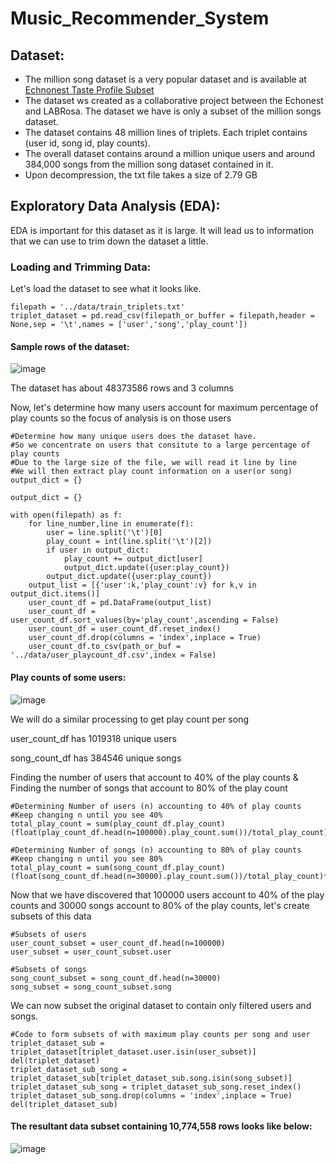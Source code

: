 # Music_Recommender_System

## Dataset:
<ul>
<li>The million song dataset is a very popular dataset and is available at 
    <a href = "http://labrosa.ee.columbia.edu/millionsong/sites/default/files/challenge/train_triplets.txt.zip">Echnonest Taste Profile Subset</a><br>
<li>The dataset ws created as a collaborative project between the Echonest and LABRosa. The dataset we have is only a subset of the million songs dataset.<br>
<li>The dataset contains 48 million lines of triplets. Each triplet contains (user id, song id, play counts).
<li>The overall dataset contains around a million unique users and around 384,000 songs from the million song dataset contained in it.
<li>Upon decompression, the txt file takes a size of 2.79 GB<br>
</ul>

## Exploratory Data Analysis (EDA):
EDA is important for this dataset as it is large. It will lead us to information that we can use to trim down the dataset a little.
### Loading and Trimming Data:
Let's load the dataset to see what it looks like.<br>

```
filepath = '../data/train_triplets.txt' 
triplet_dataset = pd.read_csv(filepath_or_buffer = filepath,header = None,sep = '\t',names = ['user','song','play_count'])
```
#### Sample rows of the dataset:<br>
![image](https://user-images.githubusercontent.com/105756607/202028426-52b3dced-254a-4fd0-88ba-0becc0ddbb84.png)


The dataset has about 48373586 rows and 3 columns<br>

Now, let's determine how many users account for maximum percentage of play counts so the focus of analysis is on those users<br>
```
#Determine how many unique users does the dataset have. 
#So we concentrate on users that consitute to a large percentage of play counts
#Due to the large size of the file, we will read it line by line
#We will then extract play count information on a user(or song)
output_dict = {}

output_dict = {}

with open(filepath) as f:
    for line_number,line in enumerate(f):
        user = line.split('\t')[0]
        play_count = int(line.split('\t')[2])
        if user in output_dict:
            play_count += output_dict[user]
            output_dict.update({user:play_count})
        output_dict.update({user:play_count})
    output_list = [{'user':k,'play_count':v} for k,v in output_dict.items()]
    user_count_df = pd.DataFrame(output_list)
    user_count_df = user_count_df.sort_values(by='play_count',ascending = False)
    user_count_df = user_count_df.reset_index()
    user_count_df.drop(columns = 'index',inplace = True)
    user_count_df.to_csv(path_or_buf = '../data/user_playcount_df.csv',index = False)
```
#### Play counts of some users:<br>
![image](https://user-images.githubusercontent.com/105756607/202028707-97c5b00f-8eaa-4a2d-92fa-0d1c27f6cfca.png)

We will do a similar processing to get play count per song <br>

user_count_df has 1019318 unique users<br>

song_count_df has 384546 unique songs<br>

Finding the number of users that account to 40% of the play counts & Finding the number of songs that account to 80% of the play count
```
#Determining Number of users (n) accounting to 40% of play counts
#Keep changing n until you see 40%
total_play_count = sum(play_count_df.play_count)
(float(play_count_df.head(n=100000).play_count.sum())/total_play_count)*100
```

```
#Determining Number of songs (n) accounting to 80% of play counts
#Keep changing n until you see 80%
total_play_count = sum(song_count_df.play_count)
(float(song_count_df.head(n=30000).play_count.sum())/total_play_count)*100
```

Now that we have discovered that 100000 users account to 40% of the play counts and 30000 songs account to 80% of the play counts, let's create subsets of this data
```
#Subsets of users
user_count_subset = user_count_df.head(n=100000)
user_subset = user_count_subset.user

#Subsets of songs
song_count_subset = song_count_df.head(n=30000)
song_subset = song_count_subset.song
```

We can now subset the original dataset to contain only filtered users and songs.
```
#Code to form subsets of with maximum play counts per song and user
triplet_dataset_sub = triplet_dataset[triplet_dataset.user.isin(user_subset)]
del(triplet_dataset)
triplet_dataset_sub_song = triplet_dataset_sub[triplet_dataset_sub.song.isin(song_subset)]
triplet_dataset_sub_song = triplet_dataset_sub_song.reset_index()
triplet_dataset_sub_song.drop(columns = 'index',inplace = True)
del(triplet_dataset_sub)
```
#### The resultant data subset containing 10,774,558 rows looks like below:
![image](https://user-images.githubusercontent.com/105756607/202034568-a250bede-70d7-450b-abde-0a953ef4a2a4.png)

